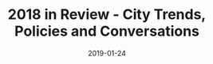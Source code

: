 ---
title: 2018 in Review - City Trends, Policies and Conversations
date: 2019-01-24
img_src: https://miro.medium.com/max/450/1*FT37h2ikBaw8GIHcEDxUVg.png
href: https://medium.com/city78/2018-in-review-city-trends-policies-and-conversations-e249a44eb2d0
---